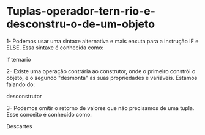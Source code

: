 # Tuplas-operador-tern-rio-e-desconstru-o-de-um-objeto

1- Podemos usar uma sintaxe alternativa e mais enxuta para a instrução IF e ELSE. Essa sintaxe é conhecida como:

if ternario

2- Existe uma operação contrária ao construtor, onde o primeiro constrói o objeto, e o segundo "desmonta" as suas propriedades e variáveis. Estamos falando do:

desconstrutor

3- Podemos omitir o retorno de valores que não precisamos de uma tupla. Esse conceito é conhecido como:

Descartes
